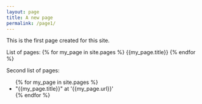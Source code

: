 ```yaml
---
layout: page
title: A new page
permalink: /page1/
---
```


This is the first page created for this site.

List of pages:
{% for my_page in site.pages %}
{{my_page.title}}
{% endfor %}

Second list of pages:
<ul>
  {% for my_page in site.pages %}
    <li>"{{my_page.title}}" at '{{my_page.url}}'</li>
  {% endfor %}
</ul>
